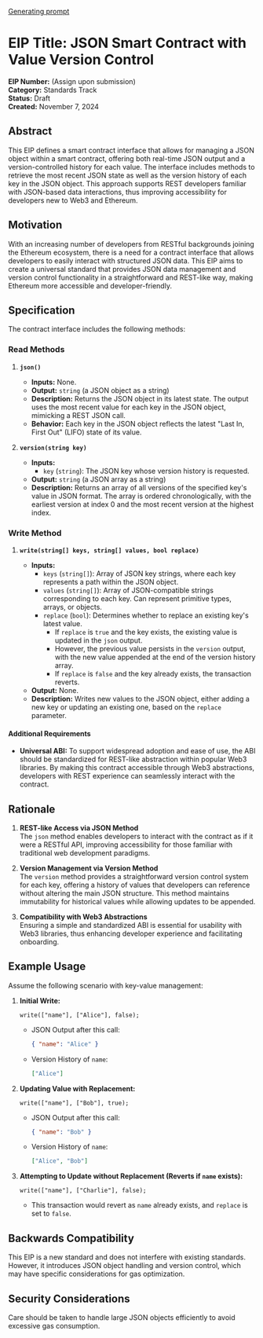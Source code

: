 
[Generating prompt](https://chatgpt.com/share/672b8163-25c0-8003-8423-1941ef57ca80)

# EIP Title: JSON Smart Contract with Value Version Control

**EIP Number:** (Assign upon submission)  
**Category:** Standards Track  
**Status:** Draft  
**Created:** November 7, 2024  

## Abstract

This EIP defines a smart contract interface that allows for managing a JSON object within a smart contract, offering both real-time JSON output and a version-controlled history for each value. 
The interface includes methods to retrieve the most recent JSON state as well as the version history of each key in the JSON object. 
This approach supports REST developers familiar with JSON-based data interactions, thus improving accessibility for developers new to Web3 and Ethereum.

## Motivation

With an increasing number of developers from RESTful backgrounds joining the Ethereum ecosystem, there is a need for a contract interface that allows developers to easily interact with structured JSON data. 
This EIP aims to create a universal standard that provides JSON data management and version control functionality in a straightforward and REST-like way, making Ethereum more accessible and developer-friendly.

## Specification

The contract interface includes the following methods:

### Read Methods

1. **`json()`**

   - **Inputs:** None.
   - **Output:** `string` (a JSON object as a string)
   - **Description:** Returns the JSON object in its latest state. The output uses the most recent value for each key in the JSON object, mimicking a REST JSON call.
   - **Behavior:** Each key in the JSON object reflects the latest "Last In, First Out" (LIFO) state of its value.

2. **`version(string key)`**

   - **Inputs:** 
     - `key` (`string`): The JSON key whose version history is requested.
   - **Output:** `string` (a JSON array as a string)
   - **Description:** Returns an array of all versions of the specified key's value in JSON format. 
     The array is ordered chronologically, with the earliest version at index 0 and the most recent version at the highest index.

### Write Method

1. **`write(string[] keys, string[] values, bool replace)`**

   - **Inputs:**
     - `keys` (`string[]`): Array of JSON key strings, where each key represents a path within the JSON object.
     - `values` (`string[]`): Array of JSON-compatible strings corresponding to each key. Can represent primitive types, arrays, or objects.
     - `replace` (`bool`): Determines whether to replace an existing key's latest value.
       - If `replace` is `true` and the key exists, the existing value is updated in the `json` output.
       - However, the previous value persists in the `version` output, with the new value appended at the end of the version history array.
       - If `replace` is `false` and the key already exists, the transaction reverts.
   - **Output:** None.
   - **Description:** Writes new values to the JSON object, either adding a new key or updating an existing one, based on the `replace` parameter.

#### Additional Requirements

- **Universal ABI:** To support widespread adoption and ease of use, the ABI should be standardized for REST-like abstraction within popular Web3 libraries. 
  By making this contract accessible through Web3 abstractions, developers with REST experience can seamlessly interact with the contract.
  
## Rationale

1. **REST-like Access via JSON Method**  
   The `json` method enables developers to interact with the contract as if it were a RESTful API, improving accessibility for those familiar with traditional web development paradigms.

2. **Version Management via Version Method**  
   The `version` method provides a straightforward version control system for each key, offering a history of values that developers can reference without altering the main JSON structure. 
   This method maintains immutability for historical values while allowing updates to be appended.

3. **Compatibility with Web3 Abstractions**  
   Ensuring a simple and standardized ABI is essential for usability with Web3 libraries, thus enhancing developer experience and facilitating onboarding.

## Example Usage

Assume the following scenario with key-value management:

1. **Initial Write:**  
   ```solidity
   write(["name"], ["Alice"], false);
   ```
   - JSON Output after this call:
     ```json
     { "name": "Alice" }
     ```
   - Version History of `name`:
     ```json
     ["Alice"]
     ```

2. **Updating Value with Replacement:**  
   ```solidity
   write(["name"], ["Bob"], true);
   ```
   - JSON Output after this call:
     ```json
     { "name": "Bob" }
     ```
   - Version History of `name`:
     ```json
     ["Alice", "Bob"]
     ```

3. **Attempting to Update without Replacement (Reverts if `name` exists):**  
   ```solidity
   write(["name"], ["Charlie"], false);
   ```
   - This transaction would revert as `name` already exists, and `replace` is set to `false`.

## Backwards Compatibility

This EIP is a new standard and does not interfere with existing standards. 
However, it introduces JSON object handling and version control, which may have specific considerations for gas optimization.

## Security Considerations

Care should be taken to handle large JSON objects efficiently to avoid excessive gas consumption.
